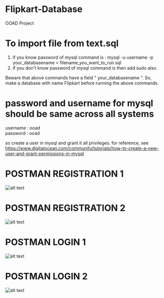 # Flipkart-Database
OOAD Project
# To import file from text.sql  
1. if you know password of mysql command is : 
  mysql -u username -p your_databasename < filename_you_want_to_run.sql
2. if you don't know password of mysql command is then add sudo also.

Beware that above commands have a field " your_databasename ". So, make a database with name Flipkart before running the above commands. 

# password and username for mysql should be same across all systems
username : ooad\
password : ooad

so create a user in mysql and grant it all privileges.
for reference, see https://www.digitalocean.com/community/tutorials/how-to-create-a-new-user-and-grant-permissions-in-mysql


# POSTMAN REGISTRATION 1
![alt text](https://raw.githubusercontent.com/JAGATDEEPJP/Flipkart-Database/master/PostmanScreenshots/register1.png)
# POSTMAN REGISTRATION 2
![alt text](https://raw.githubusercontent.com/JAGATDEEPJP/Flipkart-Database/master/PostmanScreenshots/register2.png)
# POSTMAN LOGIN 1
![alt text](https://raw.githubusercontent.com/JAGATDEEPJP/Flipkart-Database/master/PostmanScreenshots/login1.png)
# POSTMAN LOGIN 2
![alt text](https://raw.githubusercontent.com/JAGATDEEPJP/Flipkart-Database/master/PostmanScreenshots/login2.png)

